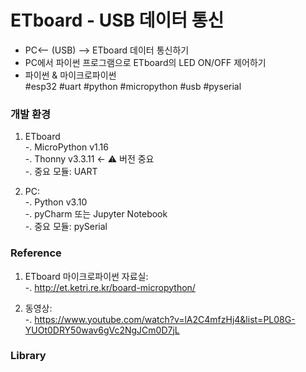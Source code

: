 # ETboard - USB 데이터 통신
- PC<-- (USB) --> ETboard 데이터 통신하기  
- PC에서 파이썬 프로그램으로 ETboard의 LED ON/OFF 제어하기  
- 파이썬 & 마이크로파이썬   
#esp32 #uart #python #micropython #usb #pyserial


### 개발 환경
1. ETboard  
-. MicroPython v1.16  
-. Thonny v3.3.11 <- :warning: 버전 중요     
-. 중요 모듈: UART  
 

2. PC:  
-. Python v3.10  
-. pyCharm 또는 Jupyter Notebook  
-. 중요 모듈: pySerial  
   

### Reference
1. ETboard 마이크로파이썬 자료실:   
-. http://et.ketri.re.kr/board-micropython/  

2. 동영상:  
-. https://www.youtube.com/watch?v=lA2C4mfzHj4&list=PL08G-YUOt0DRY50wav6gVc2NgJCm0D7jL  

### Library
  